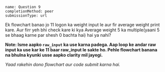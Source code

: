 ```ngMeta
name: Question 9
completionMethod: peer
submissionType: url
```

Ek flowchart banao jo 11 logon ka weight input le aur fir average weight print kare. Aur firr yeh bhi check kare ki kya Average weight 5 ka multiple(yaani 5 se bhaag karne par shesh 0 bachta hai) hai ya nahi?

**Note: Isme aapko `raw_input` ka use karna padega. Aap loop ke andar raw input ka use kar ke 11 baar raw_input le sakte ho. Pehle flowchart banana na bhulna kyunki usse aapko clarity mil jayegi.**

*Yaad rakehin dono flowchart aur code submit karna hai.*
